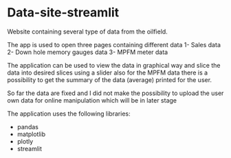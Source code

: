 # Data-site-streamlit
Website containing several type of data from the oilfield.

The app is used to open three pages containing different data
1- Sales data 
2- Down hole memory gauges data
3- MPFM meter data

The application can be used to view the data in graphical way and slice the data into desired slices using a slider also for the MPFM data there is a possibility to get the summary of the data (average) printed for the user.

So far the data are fixed and I did not make the possibility to upload the user own data for online manipulation which will be in later stage

The application uses the following libraries:
- pandas
- matplotlib
- plotly
- streamlit
